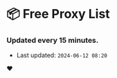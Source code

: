 # :package: Free Proxy List
### Updated every 15 minutes.

- Last updated: `2024-06-12 08:20`

:heart:
